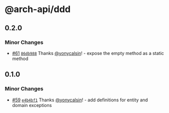 # @arch-api/ddd

## 0.2.0

### Minor Changes

- [#61](https://github.com/yonycalsin/arch-api/pull/61) [`86db988`](https://github.com/yonycalsin/arch-api/commit/86db9880d8c1c9491c4c73db9e48d4469ce9c763) Thanks [@yonycalsin](https://github.com/yonycalsin)! - expose the empty method as a static method

## 0.1.0

### Minor Changes

- [#59](https://github.com/yonycalsin/arch-api/pull/59) [`e4b4bf1`](https://github.com/yonycalsin/arch-api/commit/e4b4bf1e498e169ee8f7333e2de1eebb661b5dec) Thanks [@yonycalsin](https://github.com/yonycalsin)! - add definitions for entity and domain exceptions
